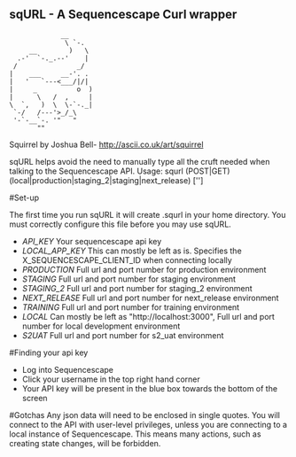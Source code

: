 sqURL - A Sequencescape Curl wrapper
------------------------------------

                 __
                  \ `-.
         __        )   \
      .-'  `-._.--'    |
     /               _/
    |    ___     __-'. .
    |   '   `---<___/|/|
    |     _          o  )
    |      \   /  ,     |
    \  `,   )  \  \-`-._|
     `-/   /---'>_/_\
     '-`-__`-. '"   "
           ""

Squirrel by Joshua Bell-
http://ascii.co.uk/art/squirrel

sqURL helps avoid the need to manually type all the cruft needed when talking to the Sequencescape API.
Usage:
    squrl (POST|GET) (local|production|staging_2|staging|next_release) <endpoint> ['<data>']

#Set-up

The first time you run sqURL it will create .squrl in your home directory. You must correctly
configure this file before you may use sqURL.

* *API_KEY* Your sequencescape api key
* *LOCAL_APP_KEY* This can mostly be left as is. Specifies the X_SEQUENCESCAPE_CLIENT_ID when connecting locally
* *PRODUCTION* Full url and port number for production environment
* *STAGING* Full url and port number for staging environment
* *STAGING_2* Full url and port number for staging_2 environment
* *NEXT_RELEASE* Full url and port number for next_release environment
* *TRAINING* Full url and port number for training environment
* *LOCAL* Can mostly be left as "http://localhost:3000", Full url and port number for local development environment
* *S2UAT* Full url and port number for s2_uat environment

#Finding your api key
- Log into Sequencescape
- Click your username in the top right hand corner
- Your API key will be present in the blue box towards the bottom of the screen

#Gotchas
Any json data will need to be enclosed in single quotes.
You will connect to the API with user-level privileges, unless you are connecting to a local instance of Sequencescape. This means many actions, such as creating state changes, will be forbidden.
